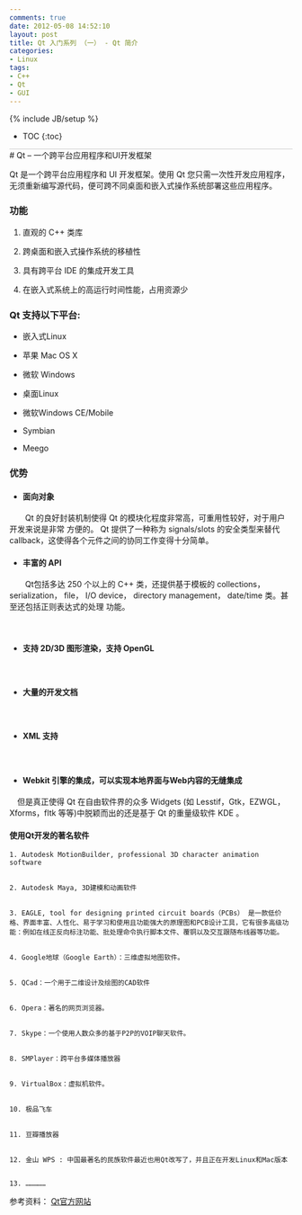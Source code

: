 ```yaml
---
comments: true
date: 2012-05-08 14:52:10
layout: post
title: Qt 入门系列 （一） - Qt 简介
categories:
- Linux
tags:
- C++
- Qt
- GUI
---
```


{% include JB/setup %}
* TOC
{:toc}
<div style="border-bottom: 1px solid #ccc;line-height: 1.3em;"></div>
# Qt – 一个跨平台应用程序和UI开发框架


Qt 是一个跨平台应用程序和 UI 开发框架。使用 Qt 您只需一次性开发应用程序，无须重新编写源代码，便可跨不同桌面和嵌入式操作系统部署这些应用程序。



### 功能






  1. 直观的 C++ 类库


  2. 跨桌面和嵌入式操作系统的移植性


  3. 具有跨平台 IDE 的集成开发工具


  4. 在嵌入式系统上的高运行时间性能，占用资源少










### Qt 支持以下平台:
	
  * 嵌入式Linux

	
  * 苹果 Mac OS X

	
  * 微软 Windows

	
  * 桌面Linux

        
  * 微软Windows CE/Mobile

        
  * Symbian

        
  * Meego





### 优势






  * #### 面向对象


　　Qt 的良好封装机制使得 Qt 的模块化程度非常高，可重用性较好，对于用户开发来说是非常 方便的。 Qt 提供了一种称为 signals/slots 的安全类型来替代 callback，这使得各个元件之间的协同工作变得十分简单。


  * #### 丰富的 API


　　Qt包括多达 250 个以上的 C++ 类，还提供基于模板的 collections， serialization， file， I/O device， directory management， date/time 类。甚至还包括正则表达式的处理 功能。

　
  * #### 支持 2D/3D 图形渲染，支持 OpenGL


　
  * #### 大量的开发文档


　
  * #### XML 支持


　
  * #### Webkit 引擎的集成，可以实现本地界面与Web内容的无缝集成


　但是真正使得 Qt 在自由软件界的众多 Widgets (如 Lesstif，Gtk，EZWGL，Xforms，fltk 等等)中脱颖而出的还是基于 Qt 的重量级软件 KDE 。




####   使用Qt开发的著名软件 




    1. Autodesk MotionBuilder, professional 3D character animation software


    2. Autodesk Maya, 3D建模和动画软件


    3. EAGLE, tool for designing printed circuit boards（PCBs） 是一款低价格、界面丰富、人性化、易于学习和使用且功能强大的原理图和PCB设计工具，它有很多高级功能：例如在线正反向标注功能、批处理命令执行脚本文件、覆铜以及交互跟随布线器等功能。


    4. Google地球（Google Earth）：三维虚拟地图软件。


    5. QCad：一个用于二维设计及绘图的CAD软件


    6. Opera：著名的网页浏览器。


    7. Skype：一个使用人数众多的基于P2P的VOIP聊天软件。


    8. SMPlayer：跨平台多媒体播放器


    9. VirtualBox：虚拟机软件。


    10. 极品飞车


    11. 豆瓣播放器


    12. 金山 WPS : 中国最著名的民族软件最近也用Qt改写了，并且正在开发Linux和Mac版本


    13. ……………




参考资料：
 [Qt官方网站](http://qt.nokia.com)



